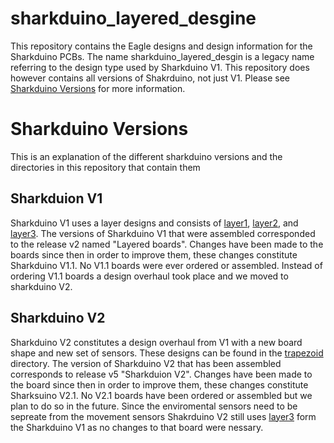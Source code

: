 # sharkduino_layered_desgine

This repository contains the Eagle designs and design information for the Sharkduino PCBs. The name sharkduino_layered_desgin is a legacy name referring to the design type used by Sharkduino V1. This repository does however contains all versions of Shakrduino, not just V1. Please see [Sharkduino Versions](#sharkduino-versions) for more information.

# Sharkduino Versions

This is an explanation of the different sharkduino versions and the directories in this repository that contain them

## Sharkduion V1

Sharkduino V1 uses a layer designs and consists of [layer1](layer1/), [layer2](layer2/), and [layer3](layer3/). The versions of Sharkduino V1 that were assembled corresponded to the release v2 named "Layered boards". Changes have been made to the boards since then in order to improve them, these changes constitute Sharkduino V1.1. No V1.1 boards were ever ordered or assembled. Instead of ordering V1.1 boards a design overhaul took place and we moved to sharkduino V2. 

## Sharkduino V2

Sharkduino V2 constitutes a design overhaul from V1 with a new board shape and new set of sensors. These designs can be found in the [trapezoid](trapezoid/) directory. The version of Sharkduino V2 that has been assembled corresponds to release v5 "Sharkduion V2". Changes have been made to the board since then in order to improve them, these changes constitute Sharksuino V2.1. No V2.1 boards have been ordered or assembled but we plan to do so in the future. Since the enviromental sensors need to be sepreate from the movement sensors Shakrduino V2 still uses [layer3](layer3/) form the Sharkduino V1 as no changes to that board were nessary.